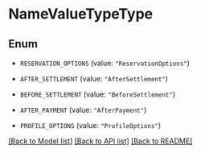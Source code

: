 # NameValueTypeType

## Enum


* `RESERVATION_OPTIONS` (value: `"ReservationOptions"`)

* `AFTER_SETTLEMENT` (value: `"AfterSettlement"`)

* `BEFORE_SETTLEMENT` (value: `"BeforeSettlement"`)

* `AFTER_PAYMENT` (value: `"AfterPayment"`)

* `PROFILE_OPTIONS` (value: `"ProfileOptions"`)


[[Back to Model list]](../README.md#documentation-for-models) [[Back to API list]](../README.md#documentation-for-api-endpoints) [[Back to README]](../README.md)


